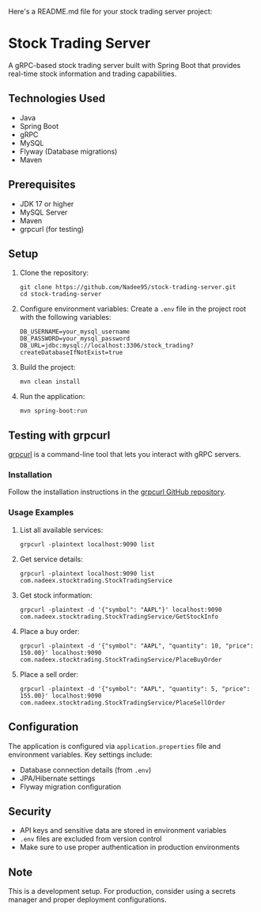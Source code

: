 Here's a README.md file for your stock trading server project:

# Stock Trading Server

A gRPC-based stock trading server built with Spring Boot that provides real-time stock information and trading capabilities.

## Technologies Used

- Java
- Spring Boot
- gRPC
- MySQL
- Flyway (Database migrations)
- Maven

## Prerequisites

- JDK 17 or higher
- MySQL Server
- Maven
- grpcurl (for testing)

## Setup

1. Clone the repository:
   ```
   git clone https://github.com/Nadee95/stock-trading-server.git
   cd stock-trading-server
   ```

2. Configure environment variables:
   Create a `.env` file in the project root with the following variables:
   ```
   DB_USERNAME=your_mysql_username
   DB_PASSWORD=your_mysql_password
   DB_URL=jdbc:mysql://localhost:3306/stock_trading?createDatabaseIfNotExist=true
   ```

3. Build the project:
   ```
   mvn clean install
   ```

4. Run the application:
   ```
   mvn spring-boot:run
   ```

## Testing with grpcurl

[grpcurl](https://github.com/fullstorydev/grpcurl) is a command-line tool that lets you interact with gRPC servers.

### Installation

Follow the installation instructions in the [grpcurl GitHub repository](https://github.com/fullstorydev/grpcurl#installation).

### Usage Examples

1. List all available services:
   ```
   grpcurl -plaintext localhost:9090 list
   ```

2. Get service details:
   ```
   grpcurl -plaintext localhost:9090 list com.nadeex.stocktrading.StockTradingService
   ```

3. Get stock information:
   ```
   grpcurl -plaintext -d '{"symbol": "AAPL"}' localhost:9090 com.nadeex.stocktrading.StockTradingService/GetStockInfo
   ```

4. Place a buy order:
   ```
   grpcurl -plaintext -d '{"symbol": "AAPL", "quantity": 10, "price": 150.00}' localhost:9090 com.nadeex.stocktrading.StockTradingService/PlaceBuyOrder
   ```

5. Place a sell order:
   ```
   grpcurl -plaintext -d '{"symbol": "AAPL", "quantity": 5, "price": 155.00}' localhost:9090 com.nadeex.stocktrading.StockTradingService/PlaceSellOrder
   ```

## Configuration

The application is configured via `application.properties` file and environment variables. Key settings include:

- Database connection details (from `.env`)
- JPA/Hibernate settings
- Flyway migration configuration

## Security

- API keys and sensitive data are stored in environment variables
- `.env` files are excluded from version control
- Make sure to use proper authentication in production environments

## Note

This is a development setup. For production, consider using a secrets manager and proper deployment configurations.
